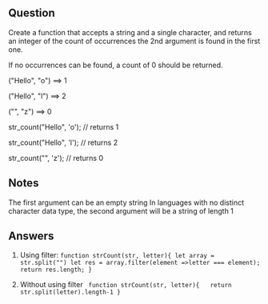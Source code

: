 ## Question
Create a function that accepts a string and a single character, and returns an integer of the count of occurrences the 2nd argument is found in the first one.

If no occurrences can be found, a count of 0 should be returned.

("Hello", "o")  ==>  1

("Hello", "l")  ==>  2

("", "z")       ==>  0

str_count("Hello", 'o'); // returns 1

str_count("Hello", 'l'); // returns 2

str_count("", 'z'); // returns 0

## Notes
The first argument can be an empty string
In languages with no distinct character data type, the second argument will be a string of length 1

## Answers 
1. Using filter:
      `function strCount(str, letter){
         let array = str.split("")
         let res = array.filter(element =>letter === element);
         return res.length;
      }`

3. Without using filter
    ` function strCount(str, letter){  
       return str.split(letter).length-1
     }`
